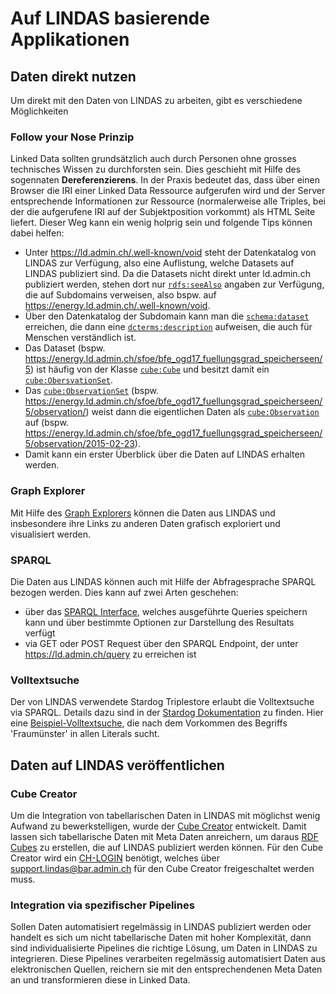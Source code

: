 # Auf LINDAS basierende Applikationen

## Daten direkt nutzen

Um direkt mit den Daten von LINDAS zu arbeiten, gibt es verschiedene Möglichkeiten

### Follow your Nose Prinzip

Linked Data sollten grundsätzlich auch durch Personen ohne grosses technisches Wissen zu durchforsten sein. Dies geschieht mit Hilfe des sogennaten **Dereferenzierens**. In der Praxis bedeutet das, dass über einen Browser die IRI einer Linked Data Ressource aufgerufen wird und der Server entsprechende Informationen zur Ressource (normalerweise alle Triples, bei der die aufgerufene IRI auf der Subjektposition vorkommt) als HTML Seite liefert. Dieser Weg kann ein wenig holprig sein und folgende Tips können dabei helfen:

- Unter https://ld.admin.ch/.well-known/void steht der Datenkatalog von LINDAS zur Verfügung, also eine Auflistung, welche Datasets auf LINDAS publiziert sind. Da die Datasets nicht direkt unter ld.admin.ch publiziert werden, stehen dort nur [`rdfs:seeAlso`](www.w3.org/2000/01/rdf-schema#seeAlso) angaben zur Verfügung, die auf Subdomains verweisen, also bspw. auf https://energy.ld.admin.ch/.well-known/void.
- Über den Datenkatalog der Subdomain kann man die [`schema:dataset`](https://schema.org/Dataset) erreichen, die dann eine [`dcterms:description`](https://www.dublincore.org/specifications/dublin-core/dcmi-terms/#description) aufweisen, die auch für Menschen verständlich ist.
- Das Dataset (bspw. https://energy.ld.admin.ch/sfoe/bfe_ogd17_fuellungsgrad_speicherseen/5) ist häufig von der Klasse [`cube:Cube`](https://cube.link/#Cube) und besitzt damit ein [`cube:ObersvationSet`](https://cube.link/#ObservationSet).
- Das [`cube:ObservationSet`](https://cube.link/#ObservationSet) (bspw. https://energy.ld.admin.ch/sfoe/bfe_ogd17_fuellungsgrad_speicherseen/5/observation/) weist dann die eigentlichen Daten als [`cube:Observation`](https://cube.link/#Observation) auf (bspw. https://energy.ld.admin.ch/sfoe/bfe_ogd17_fuellungsgrad_speicherseen/5/observation/2015-02-23).
- Damit kann ein erster Überblick über die Daten auf LINDAS erhalten werden.

### Graph Explorer

Mit Hilfe des [Graph Explorers](https://ld.admin.ch/graph-explorer/) können die Daten aus LINDAS und insbesondere ihre Links zu anderen Daten grafisch exploriert und visualisiert werden.

### SPARQL

Die Daten aus LINDAS können auch mit Hilfe der Abfragesprache SPARQL bezogen werden. Dies kann auf zwei Arten geschehen:

- über das [SPARQL Interface](https://ld.admin.ch/sparql), welches ausgeführte Queries speichern kann und über bestimmte Optionen zur Darstellung des Resultats verfügt
- via GET oder POST Request über den SPARQL Endpoint, der unter https://ld.admin.ch/query zu erreichen ist

### Volltextsuche

Der von LINDAS verwendete Stardog Triplestore erlaubt die Volltextsuche via SPARQL. Details dazu sind in der [Stardog Dokumentation](https://docs.stardog.com/query-stardog/full-text-search#integration-with-sparql) zu finden. Hier eine [Beispiel-Volltextsuche](https://ld.admin.ch/sparql/#query=SELECT+DISTINCT+%3Fs+%3Fp+%3Fl%0AWHERE+%7B%0A++%3Fs+%3Fp+%3Fl.%0A++(%3Fl+%3Fscore)+%3Ctag%3Astardog%3Aapi%3Aproperty%3AtextMatch%3E+'Fraum%C3%BCnster'.%0A%7D%0A&contentTypeConstruct=text%2Fturtle&contentTypeSelect=application%2Fsparql-results%2Bjson&endpoint=https%3A%2F%2Fld.admin.ch%2Fquery&requestMethod=POST&tabTitle=Query+5&headers=%7B%7D&outputFormat=table), die nach dem Vorkommen des Begriffs 'Fraumünster' in allen Literals sucht.

## Daten auf LINDAS veröffentlichen

### Cube Creator

Um die Integration von tabellarischen Daten in LINDAS mit möglichst wenig Aufwand zu bewerkstelligen, wurde der [Cube Creator](https://cube-creator.lindas.admin.ch/) entwickelt. Damit lassen sich tabellarische Daten mit Meta Daten anreichern, um daraus [RDF Cubes](https://cube.link) zu erstellen, die auf LINDAS publiziert werden können. Für den Cube Creator wird ein [CH-LOGIN](https://www.eiam.admin.ch) benötigt, welches über [support.lindas@bar.admin.ch](mailto:support.lindas@bar.admin.ch) für den Cube Creator freigeschaltet werden muss.

### Integration via spezifischer Pipelines

Sollen Daten automatisiert regelmässig in LINDAS publiziert werden oder handelt es sich um nicht tabellarische Daten mit hoher Komplexität, dann sind individualisierte Pipelines die richtige Lösung, um Daten in LINDAS zu integrieren. Diese Pipelines verarbeiten regelmässig automatisiert Daten aus elektronischen Quellen, reichern sie mit den entsprechendenen Meta Daten an und transformieren diese in Linked Data.
